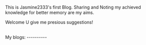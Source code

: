 <p>This is Jasmine2333's first Blog. Sharing and Noting my achieved knowledge for better memory are my aims. <p>
<p>Welcome U give me presious suggestions!<p>
<br/>
My blogs:
----------

